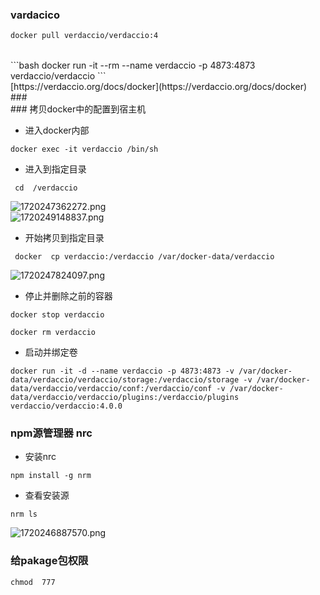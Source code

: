 
<a name="nW8VQ"></a>
### vardacico 

```bash
docker pull verdaccio/verdaccio:4
```
<br /> 
```bash
docker run -it --rm --name verdaccio -p 4873:4873 verdaccio/verdaccio
```
<br /> [https://verdaccio.org/docs/docker](https://verdaccio.org/docs/docker)
<a name="iM3RU"></a>
### <br />
<a name="xI1Lg"></a>
### 拷贝docker中的配置到宿主机

- 进入docker内部

```
docker exec -it verdaccio /bin/sh
```

- 进入到指定目录

```
 cd  /verdaccio
```
![1720247362272.png](https://cdn.nlark.com/yuque/0/2024/png/1392579/1720247370556-2584ff07-8377-4eb2-8869-e92f6bd4fffa.png#averageHue=%23264458&clientId=ud3bac816-fe1d-4&from=paste&height=82&id=uf56f7a8c&originHeight=102&originWidth=617&originalType=binary&ratio=1.25&rotation=0&showTitle=false&size=82877&status=done&style=none&taskId=uabd7ce5d-1f47-4902-8627-9bdec41499a&title=&width=493.6)<br />![1720249148837.png](https://cdn.nlark.com/yuque/0/2024/png/1392579/1720249156527-a481a93d-d133-404d-9a76-8d4845fa66fb.png#averageHue=%23000000&clientId=ud3bac816-fe1d-4&from=paste&height=52&id=u7923c91c&originHeight=65&originWidth=510&originalType=binary&ratio=1.25&rotation=0&showTitle=false&size=2385&status=done&style=none&taskId=u0286d927-d480-4f65-b126-6e7c554f1f3&title=&width=408)

-   开始拷贝到指定目录

```
 docker  cp verdaccio:/verdaccio /var/docker-data/verdaccio
```
![1720247824097.png](https://cdn.nlark.com/yuque/0/2024/png/1392579/1720247844341-a6a9af6b-b00e-4d07-a486-1b07b2c0d219.png#averageHue=%23213b4e&clientId=ud3bac816-fe1d-4&from=paste&height=67&id=u6ec6ce62&originHeight=84&originWidth=981&originalType=binary&ratio=1.25&rotation=0&showTitle=false&size=109056&status=done&style=none&taskId=u63281478-e256-470f-a4bf-02ee10174d1&title=&width=784.8)

- 停止并删除之前的容器
```
docker stop verdaccio
```
```
docker rm verdaccio
```

-   启动并绑定卷
```
docker run -it -d --name verdaccio -p 4873:4873 -v /var/docker-data/verdaccio/verdaccio/storage:/verdaccio/storage -v /var/docker-data/verdaccio/verdaccio/conf:/verdaccio/conf -v /var/docker-data/verdaccio/verdaccio/plugins:/verdaccio/plugins  verdaccio/verdaccio:4.0.0
```


<a name="sFUHE"></a>
### npm源管理器 nrc

- 安装nrc
```
npm install -g nrm
```

-  查看安装源
```
nrm ls
```
![1720246887570.png](https://cdn.nlark.com/yuque/0/2024/png/1392579/1720246893229-0513ff02-0ae2-421d-88e4-d3790689069e.png#averageHue=%23212121&clientId=ud3bac816-fe1d-4&from=paste&height=115&id=u35a86dde&originHeight=144&originWidth=669&originalType=binary&ratio=1.25&rotation=0&showTitle=false&size=13409&status=done&style=none&taskId=u13cffd18-59ae-41ab-b6b2-beb5d7ff5a2&title=&width=535.2)

<a name="dvGj3"></a>
### 给pakage包权限

```
chmod  777
```

